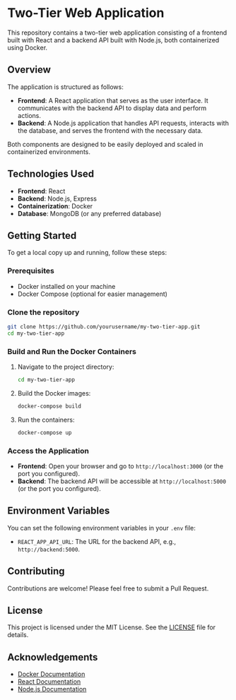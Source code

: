 # Two-Tier Web Application

This repository contains a two-tier web application consisting of a frontend built with React and a backend API built with Node.js, both containerized using Docker.

## Overview

The application is structured as follows:

- **Frontend**: A React application that serves as the user interface. It communicates with the backend API to display data and perform actions.
- **Backend**: A Node.js application that handles API requests, interacts with the database, and serves the frontend with the necessary data.

Both components are designed to be easily deployed and scaled in containerized environments.

## Technologies Used

- **Frontend**: React
- **Backend**: Node.js, Express
- **Containerization**: Docker
- **Database**: MongoDB (or any preferred database)

## Getting Started

To get a local copy up and running, follow these steps:

### Prerequisites

- Docker installed on your machine
- Docker Compose (optional for easier management)

### Clone the repository

```bash
git clone https://github.com/yourusername/my-two-tier-app.git
cd my-two-tier-app
```

### Build and Run the Docker Containers

1. Navigate to the project directory:
   ```bash
   cd my-two-tier-app
   ```

2. Build the Docker images:
   ```bash
   docker-compose build
   ```

3. Run the containers:
   ```bash
   docker-compose up
   ```

### Access the Application

- **Frontend**: Open your browser and go to `http://localhost:3000` (or the port you configured).
- **Backend**: The backend API will be accessible at `http://localhost:5000` (or the port you configured).

## Environment Variables

You can set the following environment variables in your `.env` file:

- `REACT_APP_API_URL`: The URL for the backend API, e.g., `http://backend:5000`.

## Contributing

Contributions are welcome! Please feel free to submit a Pull Request.

## License

This project is licensed under the MIT License. See the [LICENSE](LICENSE) file for details.

## Acknowledgements

- [Docker Documentation](https://docs.docker.com/)
- [React Documentation](https://reactjs.org/docs/getting-started.html)
- [Node.js Documentation](https://nodejs.org/en/docs/)



